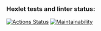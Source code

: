### Hexlet tests and linter status:
[![Actions Status](https://github.com/brSheremet/python-project-49/actions/workflows/hexlet-check.yml/badge.svg)](https://github.com/brSheremet/python-project-49/actions)
[![Maintainability](https://api.codeclimate.com/v1/badges/e7a2bb0f95a231bd3d1d/maintainability)](https://codeclimate.com/github/brSheremet/python-project-49/maintainability)

